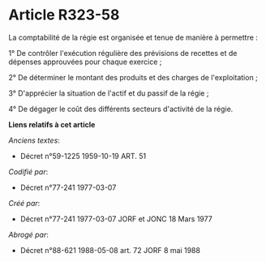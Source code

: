 # Article R323-58

La comptabilité de la régie est organisée et tenue de manière à permettre :

1° De contrôler l'exécution régulière des prévisions de recettes et de dépenses approuvées pour chaque exercice ;

2° De déterminer le montant des produits et des charges de l'exploitation ;

3° D'apprécier la situation de l'actif et du passif de la régie ;

4° De dégager le coût des différents secteurs d'activité de la régie.

**Liens relatifs à cet article**

_Anciens textes_:

  - Décret n°59-1225 1959-10-19 ART. 51

_Codifié par_:

  - Décret n°77-241 1977-03-07

_Créé par_:

  - Décret n°77-241 1977-03-07 JORF et JONC 18 Mars 1977

_Abrogé par_:

  - Décret n°88-621 1988-05-08 art. 72 JORF 8 mai 1988
